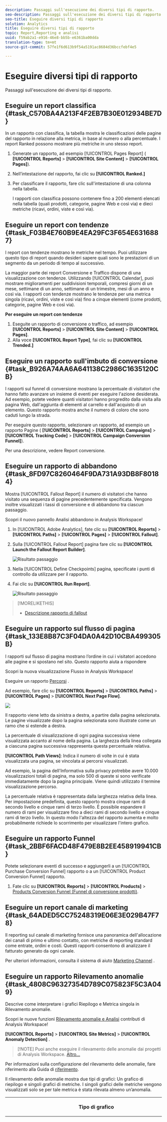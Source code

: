 ```yaml
---
description: Passaggi sull'esecuzione dei diversi tipi di rapporto.
seo-description: Passaggi sull'esecuzione dei diversi tipi di rapporto.
seo-title: Eseguire diversi tipi di rapporto
solution: Analytics
title: Eseguire diversi tipi di rapporto
topic: Report,Reporting e analisi
uuid: f59ab2a1-e916-46e8-bb5b-e6361ba00dda
translation-type: tm+mt
source-git-commit: 57fe1f6d613b9f54a5191ac8684d36bccfebf4e5

---
```



# Eseguire diversi tipi di rapporto

Passaggi sull'esecuzione dei diversi tipi di rapporto.


## Eseguire un report classifica {#task_C570BA4A213F4F2EB7B30E012934BE7D}

In un rapporto con classifica, la tabella mostra le classificazioni delle pagine del rapporto in relazione alla metrica, in base al numero o alla percentuale. I report Ranked possono mostrare più metriche in uno stesso report.

<!-- 

t_reports_ranked.xml

 -->

1. Generate un rapporto, ad esempio [!UICONTROL Pages Report] ( **[!UICONTROL Reports]** &gt; **[!UICONTROL Site Content]** &gt; **[!UICONTROL Pages]**).
1. Nell’intestazione del rapporto, fai clic su **[!UICONTROL Ranked.]**
1. Per classificare il rapporto, fare clic sull'intestazione di una colonna nella tabella.

   I rapporti con classifica possono contenere fino a 200 elementi elencati nella tabella (quali prodotti, categorie, pagine Web e così via) e dieci metriche (ricavi, ordini, viste e così via).

## Eseguire un report con tendenze {#task_F03B4E760B9E4EA29FC3F654E6316887}

I report con tendenze mostrano le metriche nel tempo. Puoi utilizzare questo tipo di report quando desideri sapere quali sono le prestazioni di un segmento da un periodo di tempo al successivo.

<!-- 

t_reports_trended.xml

 -->

La maggior parte dei report Conversione e Traffico dispone di una visualizzazione con tendenze. Utilizzando [!UICONTROL Calendar], puoi mostrare miglioramenti per suddivisioni temporali, compresi giorni di un mese, settimane di un anno, settimane di un trimestre, mesi di un anno e così via. I rapporti con tendenze mostrano le tendenze per una metrica singola (ricavi, ordini, viste e così via) fino a cinque elementi (come prodotti, categorie, pagine Web e così via).

**Per eseguire un report con tendenze**

1. Eseguite un rapporto di conversione o traffico, ad esempio **[!UICONTROL Reports]** &gt; **[!UICONTROL Site Content]** &gt; **[!UICONTROL Pages]**.
1. Alla voce **[!UICONTROL Report Type]**, fai clic su **[!UICONTROL Trended.]**

## Eseguire un rapporto sull'imbuto di conversione {#task_B926A74AA6A641138C2986C1635120CB}

I rapporti sul funnel di conversione mostrano la percentuale di visitatori che hanno fatto avanzare un insieme di eventi per eseguire l'azione desiderata. Ad esempio, potete vedere quanti visitatori hanno progredito dalla visita alla pagina Web, dall'aggiunta di elementi al carrello e dall'acquisto di un elemento. Questo rapporto mostra anche il numero di coloro che sono caduti lungo la strada.

<!-- 

t_reports_conversion_funnel.xml

 -->

Per eseguire questo rapporto, selezionare un rapporto, ad esempio un rapporto Pagine ( **[!UICONTROL Reports]** &gt; **[!UICONTROL Campaigns]** &gt; **[!UICONTROL Tracking Code]** &gt; **[!UICONTROL Campaign Conversion Funnel]**).

Per una descrizione, vedere Report [](https://marketing.adobe.com/resources/help/en_US/reference/reports_conversion.html) conversione.

## Eseguire un rapporto di abbandono {#task_8FD97C8260464F9DA731A93DB8F80184}

Mostra [!UICONTROL Fallout Report] il numero di visitatori che hanno visitato una sequenza di pagine precedentemente specificata. Vengono inoltre visualizzati i tassi di conversione e di abbandono tra ciascun passaggio.

<!-- 

t_reports_fallout.xml

 -->

Scopri il nuovo pannello Analisi [](https://marketing.adobe.com/resources/help/en_US/analytics/analysis-workspace/fallout_flow.html) abbandono in Analysis Workspace!

1. In [!UICONTROL Adobe Analytics], fate clic su **[!UICONTROL Reports]** &gt; **[!UICONTROL Paths]** &gt; **[!UICONTROL Pages]** &gt; **[!UICONTROL Fallout]**.
1. Sulla [!UICONTROL Fallout Report] pagina fare clic su **[!UICONTROL Launch the Fallout Report Builder]**.

   ![Risultato passaggio](assets/fallout_add_items.png)

1. Nella [!UICONTROL Define Checkpoints] pagina, specificate i punti di controllo da utilizzare per il rapporto.
1. Fai clic su **[!UICONTROL Run Report]**.

   ![Risultato passaggio](assets/fallout_report.png)

>[!MORELIKETHIS]
>
>* [Descrizione rapporto di fallout](https://marketing.adobe.com/resources/help/en_US/reference/reports_fallout.html)


## Eseguire un rapporto sul flusso di pagina {#task_133E8B87C3F04DA0A42D10CBA499305B}

I rapporti sul flusso di pagina mostrano l’ordine in cui i visitatori accedono alle pagine e si spostano nel sito. Questo rapporto aiuta a rispondere

<!-- 

t_reports_page_flow.xml

 -->

Scopri la nuova visualizzazione [](https://marketing.adobe.com/resources/help/en_US/analytics/analysis-workspace/flow.html) Flusso in Analysis Workspace!

Eseguire un rapporto [Percorsi](https://marketing.adobe.com/resources/help/en_US/reference/reports_paths.html) .

Ad esempio, fare clic su **[!UICONTROL Reports]** &gt; **[!UICONTROL Paths]** &gt; **[!UICONTROL Pages]** &gt; **[!UICONTROL Next Page Flow]**.

![](assets/page_flow.png)

Il rapporto viene letto da sinistra a destra, a partire dalla pagina selezionata. Le pagine visualizzate dopo la pagina selezionata sono illustrate come un ramo che si estende a destra.

La percentuale di visualizzazione di ogni pagina successiva viene visualizzata accanto al nome della pagina. La larghezza della linea collegata a ciascuna pagina successiva rappresenta questa percentuale relativa.

**[!UICONTROL Path Views]**: Indica il numero di volte in cui è stata visualizzata una pagina, se vincolata ai percorsi visualizzati.

Ad esempio, la pagina dell'Informativa sulla privacy potrebbe avere 10.000 visualizzazioni totali di pagina, ma solo 500 di queste si sono verificate immediatamente dopo la pagina principale. Viene quindi utilizzato il termine visualizzazione percorso.

La percentuale relativa è rappresentata dalla larghezza relativa della linea. Per impostazione predefinita, questo rapporto mostra cinque rami di secondo livello e cinque rami di terzo livello. È possibile espandere il numero di rami per visualizzare fino a dieci rami di secondo livello e cinque rami di terzo livello. In questo modo l'altezza del rapporto aumenta e molto probabilmente richiede lo scorrimento per visualizzare l'intero grafico.

## Eseguire un rapporto Funnel {#task_2BBF6FACD48F479E8B2EE458919941CB}

Potete selezionare eventi di successo e aggiungerli a un [!UICONTROL Purchase Conversion Funnel] rapporto o a un [!UICONTROL Product Conversion Funnel] rapporto.

<!-- 

t_reports_funnel.xml

 -->

1. Fate clic su **[!UICONTROL Reports]** &gt; **[!UICONTROL Products]** &gt; [Products Conversion Funnel (Funnel di conversione prodotti)](https://marketing.adobe.com/resources/help/en_US/reference/reports_conversion_funnel.html).

## Eseguire un report canale di marketing {#task_64ADED5CC75248319E06E3E029B47F78}

Il reporting sul canale di marketing fornisce una panoramica dell'allocazione dei canali di primo e ultimo contatto, con metriche di reporting standard come entrate, ordini e costi. Questi rapporti consentono di analizzare il fatturato generato da ogni canale.

<!-- 

t_reports_marketing_channel.xml

 -->

Per ulteriori informazioni, consulta il sistema di aiuto [Marketing Channel](https://marketing.adobe.com/resources/help/en_US/mchannel/index.html) .

## Eseguire un rapporto Rilevamento anomalie {#task_4808C96327354D789C075823F5C3A049}

Descrive come interpretare i grafici Riepilogo e Metrica singola in Rilevamento anomalie.

<!-- 

t_anomaly_view.xml

 -->

Scopri le nuove funzioni [Rilevamento anomalie e Analisi](https://marketing.adobe.com/resources/help/en_US/analytics/analysis-workspace/anomaly_detection.html) contributi di Analysis Workspace!

**[!UICONTROL Reports]** &gt; **[!UICONTROL Site Metrics]** &gt; **[!UICONTROL Anomaly Detection]** .

> [!NOTE] Puoi anche eseguire il rilevamento delle anomalie dai progetti di Analysis Workspace. [Altro...](https://marketing.adobe.com/resources/help/en_US/analytics/analysis-workspace/anomaly_detection.html)

Per informazioni sulla configurazione del rilevamento delle anomalie, fare riferimento alla Guida di [riferimento](https://marketing.adobe.com/resources/help/en_US/sc/user/index.html#Setting_up_Anomaly_Detection).

Il rilevamento delle anomalie mostra due tipi di grafici: Un grafico di riepilogo e singoli grafici di metriche. I singoli grafici delle metriche vengono visualizzati solo se per tale metrica è stata rilevata almeno un’anomalia.

<table id="table_88163CD8FC164342855D90D01F9C581A"> 
 <thead> 
  <tr> 
   <th colname="col1" class="entry"> <p>Tipo di grafico </p> </th> 
   <th colname="col2" class="entry"> <p>Cosa fa </p> </th> 
  </tr> 
 </thead>
 <tbody> 
  <tr> 
   <td colname="col1"> <p>Riepilogo </p> <p><img placement="break"  src="assets/ad_summary_chart.png" width="570px" id="image_1CD4C4770BAA43C4AD7CBB824AD41338" /> </p> </td> 
   <td colname="col2"> <p> 
     <ul id="ul_D26DA3024CD7468291369F549557B28A"> 
      <li id="li_1C22B6E02FFB479FB71EFAD89EB37A4E">Ogni casella rappresenta un'anomalia, tracciata ogni giorno, che corrisponde a una metrica sottostante. </li> 
      <li id="li_8FC587D3FF4E452D83263CC7A10B6675">Il verde indica anomalie sopra la linea di tendenza, il blu sotto la linea di tendenza. </li> 
      <li id="li_25135AB691BF443599AF2A3A60E2E71A">Indica l'intensità dell'anomalia: Maggiore è l’anomalia, più scuro è il colore del punto dati e più lontano dalla linea di tendenza. </li> 
      <li id="li_0C42AFA8897D420D8AB1A5D0F65B3B3A">Facendo clic sulle singole anomalie, il grafico delle singole metriche di quell'anomalia (sotto il grafico di riepilogo) viene visualizzato in alto. </li> 
      <li id="li_85C0F426952547B5A75D6BD31DE19CA5">I valori percentuali di deviazione (a sinistra del grafico) sono calcolati come segue: 
       <ul id="ul_BEC0A88BFFAC4CF78BC9885FEB749694"> 
        <li id="li_1BAB2F50482745B69937DFAF1E09982E">Se i limiti superiori e il valore previsto sono uguali, la deviazione % è 100% </li> 
        <li id="li_CA48064F5788448C8646CCE196161237">In caso contrario, la deviazione % è ((valore effettivo - valore associato superiore) / (valore associato superiore - valore previsto) * 100 </li> 
        <li id="li_4090357A0D214BC7B1C3DE0615875554">Se i limiti inferiori e il valore previsto sono uguali, la deviazione % è -100% </li> 
        <li id="li_EF694E1A4E874ECD94E1E8F7302E494F">In caso contrario, la deviazione % è ((valore associato inferiore - valore effettivo) / (valore previsto - valore associato inferiore) * -100 </li> 
       </ul> </li> 
      <li id="li_5C05EF7023484CC993E96D63E842B65C">Facendo clic su <span class="uicontrol"> Mostra segmenti </span> viene visualizzata la barra laterale del segmento che consente di applicare segmenti a un rapporto di rilevamento delle anomalie. <a href="https://marketing.adobe.com/resources/help/en_US/analytics/segment/"  > Ulteriori informazioni </a> sulla segmentazione. </li> 
      <li id="li_1B41CABF13D1407886C68EE3BC201E60">Facendo clic su <span class="uicontrol"> Modifica metriche </span>puoi selezionare e deselezionare le metriche per le quali desideri rilevare delle anomalie. </li> 
     </ul> </p> </td> 
  </tr> 
  <tr> 
   <td colname="col1"> <p>Grafico singolo </p> <p><img placement="break"  src="assets/metric_report.png" width="570px" id="image_5BBECFD91CF14478AA4761E6256BBCB9" /> </p> </td> 
   <td colname="col2"> <p> 
     <ul id="ul_739C5687013743A29B63089FDA763F45"> 
      <li id="li_456A0BDA4D4E46CE9CC1C3DBAA1E2220">Visualizza punti dati anomali per singole metriche con tendenze (comprese le metriche calcolate) sotto forma di punti. </li> 
      <li id="li_89FD847C65F04F48BCA7CD38D0EC51CD">Mostra l’anomalia più recente in alto e, in secondo luogo, classifica per numero di anomalie. </li> 
      <li id="li_98B97A9706DE4455B8D8850904CBDE03">Visualizza una linea continua per indicare i dati effettivi attualmente raccolti. Questo viene confrontato con la previsione e il margine di errore per determinare se i punti dati sono anomali. </li> 
      <li id="li_0EEA38DDDC344BF3879430E67D74EB72">Visualizza una linea tratteggiata che rappresenta una previsione basata su dati storici (ovvero il periodo di formazione). </li> 
      <li id="li_035BD2725D004AEDB630BF8DFF4DA4F3">Visualizza intervalli/limiti di confidenza superiori e inferiori al 95% in un'ombreggiatura grigia. </li> 
      <li id="li_021A3D1F2EDB4319B9B39620EF1C038A">Consente di comprimere ed espandere i singoli rapporti facendo clic sulle frecce verso l’alto o il basso accanto al nome della metrica. </li> 
      <li id="li_722E4B9FC21047AC96D7B143197E293D">Modifica l’ordine in cui i grafici delle metriche vengono visualizzati reagendo alle analisi approfondite nel rapporto della panoramica (vedi sopra). </li> 
      <li id="li_A2441169B185475AA68A64F81E6E40B8">Consente di filtrare i grafici utilizzando termini di ricerca, ad esempio "pagina" per tutte le metriche relative alle pagine. </li> 
      <li id="li_F1BBBFCA8E2A43C29658E4FCAA36C904">Consente di visualizzare tutte le metriche definite o solo quelle con anomalie. </li> 
     </ul> </p> </td> 
  </tr> 
 </tbody> 
</table>

## Impostazione del rilevamento delle anomalie {#task_AF347B34F56E44A6AE70E019B6EB2F08}

Passaggi per selezionare suite di rapporti, metriche e periodi di formazione/visualizzazione per il rilevamento delle anomalie.

<!-- 

t_anomaly_config.xml

 -->

Potete impostare il rilevamento delle anomalie in modo indipendente per ogni suite di rapporti.

1. Navigate to  **[!UICONTROL Analytics > Reports > Site Metrics > Anomaly Detection]** .
1. Selezionate la suite di rapporti per la quale desiderate tenere traccia del rilevamento giornaliero delle anomalie. Per visualizzare un elenco di suite di rapporti, fai clic sul menu a discesa del selettore Suite di rapporti.
1. Per selezionare le metriche e/o definire le metriche filtrate, fai clic **[!UICONTROL Edit Metrics]** in alto a destra nella schermata: ![](assets/metrics_icon.png).

   Puoi scegliere le metriche dall'elenco (comprese le metriche calcolate) di tutte le metriche o da un elenco di metriche tracciate. Potete anche filtrare l’elenco in base a termini specifici. 1. Una volta generato il rapporto, definisci il **[!UICONTROL Training Period]** e il **[!UICONTROL View Period]** metodo di rilevamento delle anomalie. (Pensate al periodo di formazione come al "periodo di apprendimento" per l’algoritmo.)

   ![](assets/view_training_periods.png)

   Nota bene:

* Il periodo di formazione termina immediatamente prima dell'inizio del periodo di visualizzazione.
* Il valore predefinito per entrambi è 30 giorni e potete estenderlo a 60 o 90 giorni.
* Estendendo il periodo di formazione i dati vengono inseriti in un contesto più ampio e possono ridurre le dimensioni di un’anomalia.

   Il rapporto sulle metriche di rilevamento delle anomalie viene aggiornato ogni volta che si modifica un parametro.
1. (Facoltativo) Per applicare segmenti al rapporto, fai clic su **[!UICONTROL Show Segments]** e seleziona uno o più segmenti esistenti o crea un nuovo segmento e applicalo.

   ![](assets/ad_top_menu.png)

   Per ulteriori informazioni sulla creazione e la gestione dei segmenti, consulta la Guida [alla segmentazione di](https://marketing.adobe.com/resources/help/en_US/analytics/segment/) Analytics. 1. (Facoltativo) Preferito o segnalibro per il rapporto.
1. (Facoltativo) Modificare la data di fine del periodo di visualizzazione. Il valore predefinito è ieri.
1. È ora possibile iniziare a interpretare il rapporto. [Visualizzazione dei grafici](/help/analyze/reports-analytics/t-running-report-types.md#task_4808C96327354D789C075823F5C3A049)di rilevamento delle anomalie.

## Eseguire un rapporto in tempo reale {#task_5D25929C918E40B18965222FA94176B0}

Descrive come visualizzare e interpretare i rapporti in tempo reale.

<!-- 

reports_realtime.xml

 -->

**[!UICONTROL Reports > Site Metrics > Real-Time]** .

Il reporting in tempo reale offre due report principali: una panoramica e un report dettagliato. Ciascuno di essi consiste in una serie di minirapporti.

Per informazioni sulla configurazione dei report in tempo reale, consulta la Guida [di riferimento di](https://marketing.adobe.com/resources/help/en_US/reference/index.html#RealTime_Reports_Configuration)Analytics.

1. Guardate il **[!UICONTROL Overview]** rapporto e i suoi componenti:  ![](assets/rtr_overview_report.png)

   <table id="choicetable_8586BECF55E843B2B5CD41205567EA32"> 
   <thead class="chhead sthead"> 
   <th class="choptionhd"> Componente interfaccia </th> 
   <th class="chdeschd"> Descrizione </th> 
   </thead> 
   <tr class="chrow strow"> 
   <td class="choption"><strong>Seleziona suite di rapporti</strong></td> 
   <td class="chdesc stentry"> Mostra la suite di rapporti cui si riferisce il rapporto in tempo reale. Per modificare la suite di rapporti, vedi <a href="https://marketing.adobe.com/resources/help/en_US/reference/t_realtime_admin.html"  > Real-Time Reports Configuration </a>. </td> 
   </tr> 
   <tr class="chrow strow"> 
   <td class="choption"><strong>Passaggio tra rapporti</strong></td> 
   <td class="chdesc stentry"> Consente di passare ai rapporti impostati (massimo 3). </td> 
   </tr> 
   <tr class="chrow strow"> 
   <td class="choption"><strong>Seleziona intervallo di tempo</strong></td> 
   <td class="chdesc stentry"> Consente di scegliere l'intervallo di tempo complessivo da utilizzare per tutti i minirapporti del rapporto. </td> 
   </tr> 
   <tr class="chrow strow"> 
   <td class="choption"><strong>Configurare i rapporti</strong></td> 
   <td class="chdesc stentry"> Questo collegamento dell'icona a forma di ingranaggio è visibile solo se disponete dei diritti di amministratore. Fai clic su di esso per accedere al Gestore delle suite di rapporti in <span class="ignoretag"> Strumenti di amministrazione <span class="uicontrol"> &gt; </span> Suite di rapporti <span class="uicontrol"> &gt; </span> Modifica impostazioni <span class="uicontrol"> &gt; </span> Real-Time <span class="uicontrol"> </span> </span>. </td> 
   </tr> 
   <tr class="chrow strow"> 
   <td class="choption"><strong>Visualizzazione a schermo intero</strong></td> 
   <td class="chdesc stentry"> L’icona della visualizzazione a schermo intero è visibile solo se il monitor ha proporzioni specifiche (16:9 o 16:10) E se il browser lo supporta. Non è possibile interagire con lo schermo in modalità a schermo intero (premere <span class="uicontrol"> Esc </span> per uscire). La modalità a schermo intero non si interrompe. </td> 
   </tr> 
   <tr class="chrow strow"> 
   <td class="choption"><strong>Report sul traffico del sito</strong></td> 
   <td class="chdesc stentry"> I dati blu della linea di tendenza mostrano il totale del traffico per il sito complessivo. L'asse X utilizza etichette letterali (15 minuti fa, 10 minuti fa) tranne che per il valore corrente, visualizzato come espressione in tempo reale. </td> 
   </tr> 
   <tr class="chrow strow"> 
   <td class="choption"><strong>Report Totale sito</strong></td> 
   <td class="chdesc stentry"> Mostra un conteggio del totale del sito per la metrica selezionata del report in tempo reale per gli ultimi N minuti. "N" è configurabile tramite il selettore Intervallo di tempo. <p>Il colore e la direzione della freccia si basano sul seguente algoritmo: 
      <ul id="ul_9F40CEA33798467393CB1266BB36D500"> 
      <li id="li_CCD01A44F912487DA5681EA50113643C">Guadagno significativo (freccia su): &gt; 100% </li> 
      <li id="li_7402491A9A614851B7F2AE0C77BD9A97">Guadagno (freccia su destra): tra il 5 % e il 100 % </li> 
      <li id="li_BCA79C08B5714D4B9315068112C66107"> Piatta (freccia destra): tra 5% e -5% </li> 
      <li id="li_234ECBD7D83A4AE680E4A70BF288681F"> Perdita (freccia giù destra): tra -5% e -100% </li> 
      <li id="li_10C5EA8803604C1CA714D3DB27478B31"> Perdita significativa (freccia Giù): &lt; -100% </li> 
      </ul> </p> <p>Se il totale del sito è riportato in "istanze", queste istanze riflettono la dimensione nel minirapporto principale. Se esiste un nome specifico per l’istanza (ad esempio "Visualizzazioni pagina"), il totale del sito riporta tale nome. </p> </td> 
   </tr> 
   <tr class="chrow strow"> 
   <td class="choption"><strong>Report principale</strong></td> 
   <td class="chdesc stentry"> Report per la dimensione principale del report in tempo reale e per la relativa metrica. Mostra una linea di tendenza per l'elemento per l'intervallo di tempo selezionato. Il totale della metrica rappresenta la somma per l'intera linea di tendenza. La freccia indica se l'elemento sta guadagnando, guadagnando, piatta, perdendo o fortemente perdendo. </td> 
   </tr> 
   <tr class="chrow strow"> 
   <td class="choption"><strong>Finestra di dialogo Ricerca</strong></td> 
   <td class="chdesc stentry"> La ricerca interessa tutti i minirapporti. La ricerca persiste quando si visualizza il rapporto. </td> 
   </tr> 
   <tr class="chrow strow"> 
   <td class="choption"><strong>Ordina per... Più popolari/Gainer/Perdite</strong></td> 
   <td class="chdesc stentry"> Potete impostare l’ordinamento per <span class="uicontrol"> Più popolare </span>(impostazione predefinita), <span class="uicontrol"> Gainer </span> (dimensioni che mostrano la maggior crescita) e <span class="uicontrol"> Perdite </span> (dimensioni che si trovano su una traiettoria verso il basso). <p>Di seguito è riportata la formula utilizzata per determinare gli utili o i perdenti: In tempo reale esamina il primo esempio e il successivo all'ultimo ed esegue un semplice calcolo di "% change". Quindi se è selezionata l'opzione "Ultimi 15 minuti" e n rappresenta il minuto corrente, n-1 viene confrontato con n-15. In tempo reale non viene attualmente applicata alcuna ponderazione. Il minuto corrente viene ignorato perché non è completo e potrebbe generare una modifica percentuale errata. </p> <p>Questa formula è coerente tra tutte le metriche utilizzate nel report in tempo reale. </p> </td> 
   </tr> 
   <tr class="chrow strow"> 
   <td class="choption"><strong>Report secondario 1</strong></td> 
   <td class="chdesc stentry"> Presenta report in tempo reale per la dimensione del secondo report con provisioning e per la metrica. <p>Il rapporto secondario 1 mostra le prime quattro categorie; il quinto è un insieme di tutti i valori rimanenti. Per ogni categoria, viene fornita la visualizzazione non elaborata totale di tale categoria. Inoltre, il totale per tutte le categorie è riportato al centro. </p> <p> Quando si passa il puntatore del mouse su una sezione viene evidenziata la categoria associata e viene visualizzata la linea di tendenza della categoria sotto la ciambella. </p> <p> Quando si passa il puntatore del mouse su un elemento di riga, l'elemento di riga più la sezione associata viene evidenziato e la linea di tendenza della categoria viene visualizzata sotto l'elemento. </p> </td> 
   </tr> 
   <tr class="chrow strow"> 
   <td class="choption"><strong>Report secondario 2</strong></td> 
   <td class="chdesc stentry"> Presenta report in tempo reale per la dimensione del terzo rapporto con provisioning e per la metrica. Quando si passa il puntatore del mouse sopra l'etichetta dell'elemento, l'etichetta viene scivolata a destra e viene visualizzata una linea di tendenza per l'elemento sul quale si trova il puntatore del mouse. </td> 
   </tr> 
   </table>

1. Fate clic su una voce di elenco nel minirapporto principale per avviare la **[!UICONTROL Details]** visualizzazione della voce di elenco:  ![](assets/rtr_detail_report.png)

   | **Report tendenze articolo** | Mostra la linea di tendenza dell’elemento selezionato nel rapporto Panoramica per gli ultimi N minuti. N è configurabile tramite il selettore Intervallo di tempo. |
   |---|---|
   | **Report Totale articolo** | Mostra un conteggio totale delle metriche per l'elemento selezionato nel report Panoramica per gli ultimi N minuti. N è configurabile tramite il selettore Intervallo di tempo. |
   | **Report secondario 1 correlato** | Questo rapporto è molto simile al report secondario 1. L'unica differenza è l'origine dati utilizzata per compilare il report: in questo esempio, mostra la correlazione (o suddivisione) tra una pagina specifica (quella selezionata nel minirapporto principale del rapporto Panoramica) e le istanze visualizzate. |
   | **Report secondario correlato 2** | Questo rapporto è molto simile al report secondario 2. L'unica differenza è l'origine dati utilizzata per compilare il report: in questo esempio, mostra la correlazione (o suddivisione) tra una pagina specifica (quella selezionata nel minirapporto principale del rapporto Panoramica) e la dimensione della lingua. |
